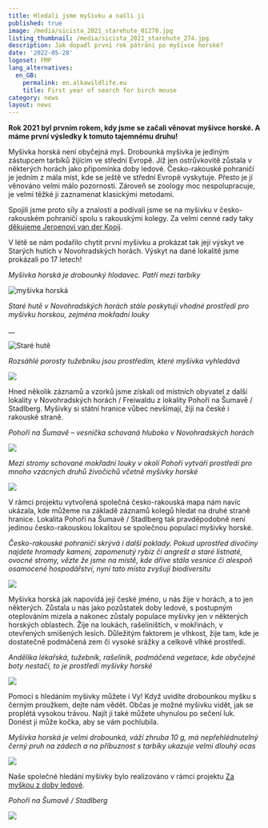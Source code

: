 ```yaml
---
title: Hledali jsme myšivku a našli ji
published: true
image: /media/sicista_2021_starehute_01270.jpg
listing_thumbnail: /media/sicista_2021_starehute_274.jpg
description: Jak dopadl první rok pátrání po myšivce horské?
date: '2022-05-28'
logoset: FMP
lang_alternatives:
  en_GB:
    permalink: en.alkawildlife.eu
    title: First year of search for birch mouse
category: news
layout: news
---
```

**Rok 2021 byl prvním rokem, kdy jsme se začali věnovat myšivce horské. A máme první výsledky k tomuto tajemnému druhu!**

Myšivka horská není obyčejná myš. Drobounká myšivka je jediným zástupcem tarbíků žijícím ve střední Evropě. Již jen ostrůvkovitě zůstala v některých horách jako připomínka doby ledové. Česko-rakouské pohraničí je jedním z mála míst, kde se ještě ve střední Evropě vyskytuje. Přesto je jí věnováno velmi málo pozornosti. Zároveň se zoology moc nespolupracuje, je velmi těžké ji zaznamenat klasickými metodami. 

Spojili jsme proto síly a znalosti a podívali jsme se na myšivku v česko-rakouském pohraničí spolu s rakouskými kolegy. Za velmi cenné rady taky [děkujeme Jeroenovi van der Kooij](https://www.alkawildlife.eu/projects/bilater%C3%A1ln%C3%AD-setk%C3%A1n%C3%AD-k-v%C3%BDzkumu-a-ochran%C4%9B-vybran%C3%BDch-druh%C5%AF-%C5%BEivo%C4%8Dich%C5%AF-kombinace-ter%C3%A9nn%C3%ADch-a-genetick%C3%BDch-metod). 

V létě se nám podařilo chytit první myšivku a prokázat tak její výskyt ve Starých hutích v Novohradských horách. Výskyt na dané lokalitě jsme prokázali po 17 letech! 

_Myšivka horská je drobounký hlodavec. Patří mezi tarbíky_

![myšivka horská](/media/p10_sb_20210813_093021_um.jpg "myšivka horská")



_Staré hutě v Novohradských horách stále poskytují vhodné prostředí pro myšivku horskou, zejména mokřadní louky_

__

![Staré hutě](/media/dji_0063.jpg "Staré hutě")

_Rozsáhlé porosty tužebníku jsou prostředím, které myšivka vyhledává_

![](/media/p7090043.jpg)

 

Hned několik záznamů a vzorků jsme získali od místních obyvatel z další lokality v Novohradských horách / Freiwaldu z lokality Pohoří na Šumavě / Stadlberg. Myšivky si státní hranice vůbec nevšímají, žijí na české i rakouské straně. 

_Pohoří na Šumavě – vesnička schovaná hluboko v Novohradských horách_

![](/media/dji_0135.jpg)



_Mezi stromy schované mokřadní louky v okolí Pohoří vytváří prostředí pro mnoho vzácných druhů živočichů včetně myšivky horské_

![](/media/dji_0088.jpg)

 

V rámci projektu vytvořená společná česko-rakouská mapa nám navíc ukázala, kde můžeme na základě záznamů kolegů hledat na druhé straně hranice. Lokalita Pohoří na Šumavě / Stadlberg tak pravděpodobně není jedinou česko-rakouskou lokalitou se společnou populací myšivky horské. 

_Česko-rakouské pohraničí skrývá i další poklady. Pokud uprostřed divočiny najdete hromady kamení, zapomenutý rybíz či angrešt a staré listnaté, ovocné stromy, vězte že jsme na místě, kde dříve stála vesnice či alespoň osamocené hospodářství, nyní tato místa zvyšují biodiversitu_

![](/media/img_9103.jpg)

 

Myšivka horská jak napovídá její české jméno, u nás žije v horách, a to jen některých. Zůstala u nás jako pozůstatek doby ledové, s postupným oteplováním mizela a nakonec zůstaly populace myšivky jen v některých horských oblastech. Žije na loukách, rašeliništích, v mokřinách, v otevřených smíšených lesích. Důležitým faktorem je vlhkost, žije tam, kde je dostatečně podmáčená zem či vysoké srážky a celkově vlhké prostředí. 

_Andělika lékařská, tužebník, rašeliník, podmáčená vegetace, kde obyčejné boty nestačí, to je prostředí myšivky horské_

![](/media/p8030009.jpg)

Pomoci s hledáním myšivky můžete i Vy! Když uvidíte drobounkou myšku s černým proužkem, dejte nám vědět. Občas je možné myšivku vidět, jak se proplétá vysokou trávou. Najít ji také můžete uhynulou po sečení luk. Donést ji může kočka, aby se vám pochlubila. 

_Myšivka horská je velmi drobounká, váží zhruba 10 g, má nepřehlédnutelný černý pruh na zádech a na příbuznost s tarbíky ukazuje velmi dlouhý ocas_



![](/media/myšivka_malba_m.jpg)

Naše společné hledání myšivky bylo realizováno v rámci projektu [Za myškou z doby ledové](/projects/za-myškou-z-doby-ledové).

_Pohoří na Šumavě / Stadlberg_

![](/media/img_9156.jpg)
